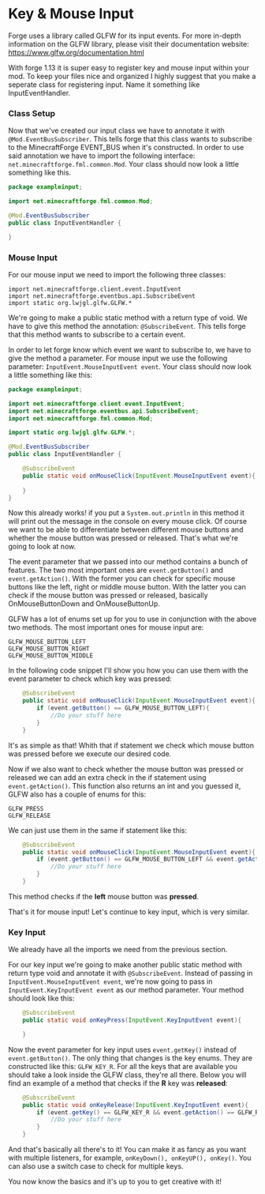 # Key & Mouse Input

Forge uses a library called GLFW for its input events. For more in-depth information on the GLFW library, please visit their documentation website: https://www.glfw.org/documentation.html  

With forge 1.13 it is super easy to register key and mouse input within your mod. To keep your files nice and organized I highly suggest that you make a seperate class for registering input. Name it something like InputEventHandler.

### Class Setup

Now that we've created our input class we have to annotate it with `@Mod.EventBusSubscriber`. This tells forge that this class wants to subscribe to the MinecraftForge EVENT_BUS when it's constructed. In order to use said annotation we have to import the following interface: `net.minecraftforge.fml.common.Mod`. Your class should now look a little something like this.

```java
package exampleinput;

import net.minecraftforge.fml.common.Mod;

@Mod.EventBusSubscriber
public class InputEventHandler {

}
```

### Mouse Input

For our mouse input we need to import the following three classes:

`import net.minecraftforge.client.event.InputEvent`  
`import net.minecraftforge.eventbus.api.SubscribeEvent`  
`import static org.lwjgl.glfw.GLFW.*`

We're going to make a public static method with a return type of void. We have to give this method the annotation: `@SubscribeEvent`. This tells forge that this method wants to subscribe to a certain event.   

In order to let forge know which event we want to subscribe to, we have to give the method a parameter. For mouse input we use the following parameter: `InputEvent.MouseInputEvent event`. Your class should now look a little something like this:

```java
package exampleinput;

import net.minecraftforge.client.event.InputEvent;
import net.minecraftforge.eventbus.api.SubscribeEvent;
import net.minecraftforge.fml.common.Mod;

import static org.lwjgl.glfw.GLFW.*;

@Mod.EventBusSubscriber
public class InputEventHandler {

    @SubscribeEvent
    public static void onMouseClick(InputEvent.MouseInputEvent event){
        
    }
}
```

Now this already works! if you put a `System.out.println` in this method it will print out the message in the console on every mouse click. Of course we want to be able to differentiate between different mouse buttons and whether the mouse button was pressed or released. That's what we're going to look at now.

The event parameter that we passed into our method contains a bunch of features. The two most important ones are `event.getButton()` and `event.getAction()`. With the former you can check for specific mouse buttons like the left, right or middle mouse button. With the latter you can check if the mouse button was pressed or released, basically OnMouseButtonDown and OnMouseButtonUp.

GLFW has a lot of enums set up for you to use in conjunction with the above two methods. The most important ones for mouse input are:

`GLFW_MOUSE_BUTTON_LEFT`  
`GLFW_MOUSE_BUTTON_RIGHT`  
`GLFW_MOUSE_BUTTON_MIDDLE`

In the following code snippet I'll show you how you can use them with the event parameter to check which key was pressed:

```java
    @SubscribeEvent
    public static void onMouseClick(InputEvent.MouseInputEvent event){
        if (event.getButton() == GLFW_MOUSE_BUTTON_LEFT){
            //Do your stuff here
        }
    }
```
It's as simple as that! Whith that if statement we check which mouse button was pressed before we execute our desired code.  

Now if we also want to check whether the mouse button was pressed or released we can add an extra check in the if statement using `event.getAction()`. This function also returns an int and you guessed it, GLFW also has a couple of enums for this:

`GLFW_PRESS`  
`GLFW_RELEASE`  

We can just use them in the same if statement like this:

```java
    @SubscribeEvent
    public static void onMouseClick(InputEvent.MouseInputEvent event){
        if (event.getButton() == GLFW_MOUSE_BUTTON_LEFT && event.getAction() == GLFW_PRESS){
            //Do your stuff here
        }
    }
```
This method checks if the **left** mouse button was **pressed**.

That's it for mouse input! Let's continue to key input, which is very similar.

### Key Input

We already have all the imports we need from the previous section.  

For our key input we're going to make another public static method with return type void and annotate it with `@SubscribeEvent`. Instead of passing in `InputEvent.MouseInputEvent event`, we're now going to pass in `InputEvent.KeyInputEvent event` as our method parameter. Your method should look like this:

```java
    @SubscribeEvent
    public static void onKeyPress(InputEvent.KeyInputEvent event){

    }
```

Now the event parameter for key input uses `event.getKey()` instead of `event.getButton()`. The only thing that changes is the key enums. They are constructed like this: `GLFW_KEY_R`. For all the keys that are available you should take a look inside the GLFW class, they're all there. Below you will find an example of a method that checks if the **R** key was **released**:

```java
    @SubscribeEvent
    public static void onKeyRelease(InputEvent.KeyInputEvent event){
        if (event.getKey() == GLFW_KEY_R && event.getAction() == GLFW_RELEASE){
            //Do your stuff here
        }
    }
```

And that's basically all there's to it! You can make it as fancy as you want with multiple listeners, for example, `onKeyDown(), onKeyUP(), onKey()`. You can also use a switch case to check for multiple keys.

You now know the basics and it's up to you to get creative with it!
